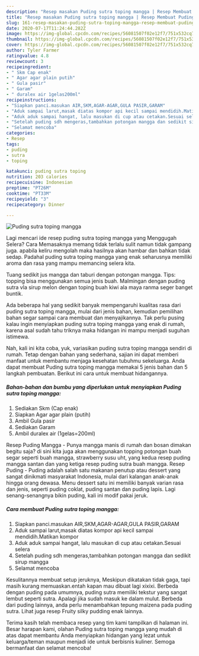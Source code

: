 ```yaml
---
description: "Resep masakan Puding sutra toping mangga | Resep Membuat Puding sutra toping mangga Yang Enak Dan Lezat"
title: "Resep masakan Puding sutra toping mangga | Resep Membuat Puding sutra toping mangga Yang Enak Dan Lezat"
slug: 161-resep-masakan-puding-sutra-toping-mangga-resep-membuat-puding-sutra-toping-mangga-yang-enak-dan-lezat
date: 2020-07-17T11:24:44.282Z
image: https://img-global.cpcdn.com/recipes/56081507f02e12f7/751x532cq70/puding-sutra-toping-mangga-foto-resep-utama.jpg
thumbnail: https://img-global.cpcdn.com/recipes/56081507f02e12f7/751x532cq70/puding-sutra-toping-mangga-foto-resep-utama.jpg
cover: https://img-global.cpcdn.com/recipes/56081507f02e12f7/751x532cq70/puding-sutra-toping-mangga-foto-resep-utama.jpg
author: Tyler Farmer
ratingvalue: 4.8
reviewcount: 3
recipeingredient:
- " Skm Cap enak"
- " Agar agar plain putih"
- " Gula pasir"
- " Garam"
- " duralex air 1gelas200ml"
recipeinstructions:
- "Siapkan panci.masukan AIR,SKM,AGAR-AGAR,GULA PASIR,GARAM"
- "Aduk sampai larut,masak diatas kompor api kecil sampai mendidih.Matikan kompor"
- "Aduk aduk sampai hangat, lalu masukan di cup atau cetakan.Sesuai selera"
- "Setelah puding sdh mengeras,tambahkan potongan mangga dan sedikit sirup mangga"
- "Selamat mencoba"
categories:
- Resep
tags:
- puding
- sutra
- toping

katakunci: puding sutra toping 
nutrition: 203 calories
recipecuisine: Indonesian
preptime: "PT26M"
cooktime: "PT33M"
recipeyield: "3"
recipecategory: Dinner

---
```



![Puding sutra toping mangga](https://img-global.cpcdn.com/recipes/56081507f02e12f7/751x532cq70/puding-sutra-toping-mangga-foto-resep-utama.jpg)

Lagi mencari ide resep puding sutra toping mangga yang Menggugah Selera? Cara Memasaknya memang tidak terlalu sulit namun tidak gampang juga. apabila keliru mengolah maka hasilnya akan hambar dan bahkan tidak sedap. Padahal puding sutra toping mangga yang enak seharusnya memiliki aroma dan rasa yang mampu memancing selera kita.

Tuang sedikit jus mangga dan taburi dengan potongan mangga. Tips: topping bisa menggunakan semua jenis buah. Malmingan dengan puding sutra vla sirup melon dengan toping buah kiwi ala maya ranma seger banget buntik.

Ada beberapa hal yang sedikit banyak mempengaruhi kualitas rasa dari puding sutra toping mangga, mulai dari jenis bahan, kemudian pemilihan bahan segar sampai cara membuat dan menyajikannya. Tak perlu pusing kalau ingin menyiapkan puding sutra toping mangga yang enak di rumah, karena asal sudah tahu triknya maka hidangan ini mampu menjadi suguhan istimewa.


Nah, kali ini kita coba, yuk, variasikan puding sutra toping mangga sendiri di rumah. Tetap dengan bahan yang sederhana, sajian ini dapat memberi manfaat untuk membantu menjaga kesehatan tubuhmu sekeluarga. Anda dapat membuat Puding sutra toping mangga memakai 5 jenis bahan dan 5 langkah pembuatan. Berikut ini cara untuk membuat hidangannya.

<!--inarticleads1-->

##### Bahan-bahan dan bumbu yang diperlukan untuk menyiapkan Puding sutra toping mangga:

1. Sediakan  Skm (Cap enak)
1. Siapkan  Agar agar plain (putih)
1. Ambil  Gula pasir
1. Sediakan  Garam
1. Ambil  duralex air (1gelas=200ml)


Resep Puding Mangga - Punya mangga manis di rumah dan bosan dimakan begitu saja? di sini kita juga akan menggunakan topping potongan buah segar seperti buah mangga, strawberry susu uht, yang kedua resep puding mangga santan dan yang ketiga resep puding sutra buah mangga. Resep Puding - Puding adalah salah satu makanan penutup atau dessert yang sangat dinikmati masyarakat Indonesia, mulai dari kalangan anak-anak hingga orang dewasa. Menu dessert satu ini memiliki banyak varian rasa dan jenis, seperti puding coklat, puding santan dan puding lapis. Lagi senang-senangnya bikin puding, kali ini modif pakai jeruk. 

<!--inarticleads2-->

##### Cara membuat Puding sutra toping mangga:

1. Siapkan panci.masukan AIR,SKM,AGAR-AGAR,GULA PASIR,GARAM
1. Aduk sampai larut,masak diatas kompor api kecil sampai mendidih.Matikan kompor
1. Aduk aduk sampai hangat, lalu masukan di cup atau cetakan.Sesuai selera
1. Setelah puding sdh mengeras,tambahkan potongan mangga dan sedikit sirup mangga
1. Selamat mencoba


Kesulitannya membuat setup jeruknya, Meskipun dikatakan tidak gaga, tapi masih kurang memuaskan.entah kapan mau dibuat lagi xixixi. Berbeda dengan puding pada umumnya, puding sutra memiliki tekstur yang sangat lembut seperti sutra. Apalagi jika sudah masuk ke dalam mulut. Berbeda dari puding lainnya, anda perlu menambahkan tepung maizena pada puding sutra. Lihat juga resep Fruity silky pudding enak lainnya. 

Terima kasih telah membaca resep yang tim kami tampilkan di halaman ini. Besar harapan kami, olahan Puding sutra toping mangga yang mudah di atas dapat membantu Anda menyiapkan hidangan yang lezat untuk keluarga/teman maupun menjadi ide untuk berbisnis kuliner. Semoga bermanfaat dan selamat mencoba!
